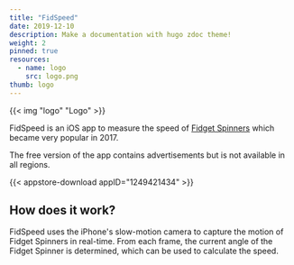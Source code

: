 ```yaml
---
title: "FidSpeed"
date: 2019-12-10
description: Make a documentation with hugo zdoc theme!
weight: 2
pinned: true
resources:
  - name: logo
    src: logo.png
thumb: logo
---
```


{{< img "logo" "Logo" >}}

FidSpeed is an iOS app to measure the speed of [Fidget Spinners](https://en.wikipedia.org/wiki/Fidget_spinner) which became very popular in 2017.

The free version of the app contains advertisements but is not available in all regions.

{{< appstore-download appID="1249421434" >}}

## How does it work?

FidSpeed uses the iPhone's slow-motion camera to capture the motion of Fidget Spinners in real-time. From each frame, the current angle of the Fidget Spinner is determined, which can be used to calculate the speed.
